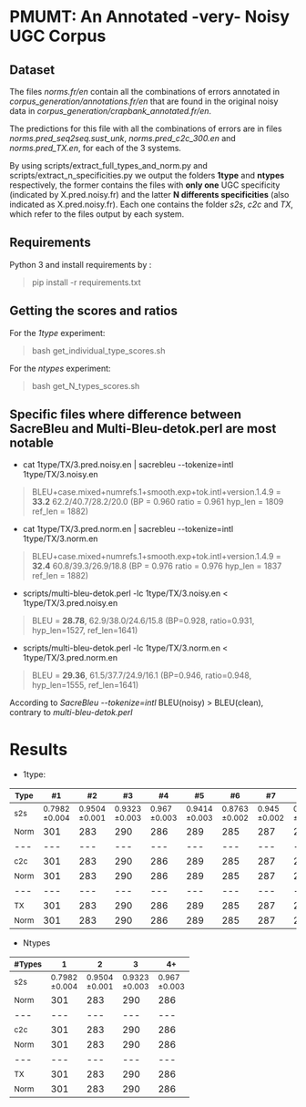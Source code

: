 # PMUMT: An Annotated -very- Noisy UGC Corpus

## Dataset

The files *norms.fr/en* contain all the combinations of errors annotated in *corpus_generation/annotations.fr/en* that are found in the original noisy data in *corpus_generation/crapbank_annotated.fr/en*.

The predictions for this file with all the combinations of errors are in files *norms.pred_seq2seq.sust_unk*, *norms.pred_c2c_300.en* and *norms.pred_TX.en*, for each of the 3 systems.

By using scripts/extract_full_types_and_norm.py and scripts/extract_n_specificities.py we output the folders **1type** and **ntypes** respectively, the former contains the files with **only one** UGC specificity (indicated by X.pred.noisy.fr) and the latter **N differents specificities** (also indicated as X.pred.noisy.fr). Each one contains the folder *s2s*, *c2c* and *TX*, which refer to the files output by each system.

## Requirements

Python 3 and install requirements by :
> pip install -r requirements.txt

## Getting the scores and ratios

For the *1type* experiment:

> bash get_individual_type_scores.sh


For the *ntypes* experiment:

> bash get_N_types_scores.sh


## Specific files where difference between SacreBleu and Multi-Bleu-detok.perl are most notable

- cat 1type/TX/3.pred.noisy.en | sacrebleu --tokenize=intl 1type/TX/3.noisy.en
> BLEU+case.mixed+numrefs.1+smooth.exp+tok.intl+version.1.4.9 = **33.2** 62.2/40.7/28.2/20.0 (BP = 0.960 ratio = 0.961 hyp_len = 1809 ref_len = 1882)

- cat 1type/TX/3.pred.norm.en | sacrebleu --tokenize=intl 1type/TX/3.norm.en
> BLEU+case.mixed+numrefs.1+smooth.exp+tok.intl+version.1.4.9 = **32.4** 60.8/39.3/26.9/18.8 (BP = 0.976 ratio = 0.976 hyp_len = 1837 ref_len = 1882)


- scripts/multi-bleu-detok.perl -lc 1type/TX/3.noisy.en < 1type/TX/3.pred.noisy.en
> BLEU = **28.78**, 62.9/38.0/24.6/15.8 (BP=0.928, ratio=0.931, hyp_len=1527, ref_len=1641)

- scripts/multi-bleu-detok.perl -lc 1type/TX/3.norm.en < 1type/TX/3.pred.norm.en
> BLEU = **29.36**, 61.5/37.7/24.9/16.1 (BP=0.946, ratio=0.948, hyp_len=1555, ref_len=1641)

According to *SacreBleu --tokenize=intl* BLEU(noisy) > BLEU(clean), contrary to *multi-bleu-detok.perl*

# Results

- 1type:


| <sub>Type | <sub>#1 | <sub>#2 | <sub>#3 | <sub>#4 | <sub>#5 | <sub>#6 | <sub>#7 | <sub>#8 | <sub>#9 | <sub>#10 | <sub>#11 | <sub>#12 | <sub>#13 |
| --- | --- | --- | --- | --- | --- | --- | --- | --- | --- | --- | --- | --- | --- |
| <sub>s2s | <sub>0.7982<br>±0.004 | <sub>0.9504<br>±0.001 | <sub>0.9323<br>±0.003 | <sub>0.967<br>±0.003 | <sub>0.9414<br>±0.003 | <sub>0.8763<br>±0.002  | <sub>0.945<br>±0.002 | <sub>0.7561<br>±0.004 | <sub>0.915<br>±0.004 | <sub>0.8614<br>±0.002 | <sub>0.9518<br>±0.002 | <sub>0.9017<br>±0.004 | <sub>0.9268<br>±0.003 |
| <sub>Norm |  301 | 283 | 290 | 286 | 289 | 285 | 287 | 287 | 272 | 276 | 269 | 254 | 100 |
| --- | --- | --- | --- | --- | --- | --- | --- | --- | --- | --- | --- | --- | --- |
| <sub>c2c | 301 | 283 | 290 | 286 | 289 | 285 | 287 | 287 | 272 | 276 | 269 | 254 | 100 |
| <sub>Norm |  301 | 283 | 290 | 286 | 289 | 285 | 287 | 287 | 272 | 276 | 269 | 254 | 100 |
| --- | --- | --- | --- | --- | --- | --- | --- | --- | --- | --- | --- | --- | --- |
| <sub>TX | 301 | 283 | 290 | 286 | 289 | 285 | 287 | 287 | 272 | 276 | 269 | 254 | 100 |
| <sub>Norm |  301 | 283 | 290 | 286 | 289 | 285 | 287 | 287 | 272 | 276 | 269 | 254 | 100 |



- Ntypes

| <sub>#Types | <sub>1 | <sub>2 | <sub>3 | <sub>4+ |
| --- | --- | --- | --- | --- |
| <sub>s2s | <sub>0.7982<br>±0.004 | <sub>0.9504<br>±0.001 | <sub>0.9323<br>±0.003 | <sub>0.967<br>±0.003 |
| <sub>Norm |  301 | 283 | 290 | 286 |
| --- | --- | --- | --- | --- |
| <sub>c2c | 301 | 283 | 290 | 286 |
| <sub>Norm |  301 | 283 | 290 | 286 |
| --- | --- | --- | --- | --- |
| <sub>TX | 301 | 283 | 290 | 286 |
| <sub>Norm |  301 | 283 | 290 | 286 |
